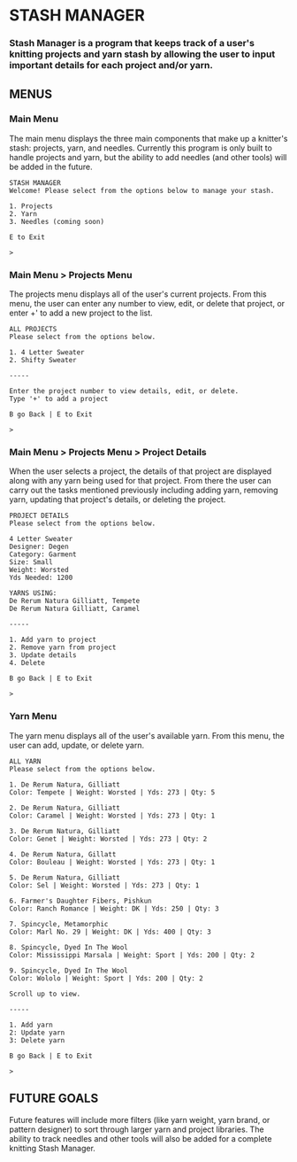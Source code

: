 # STASH MANAGER
### Stash Manager is a program that keeps track of a user's knitting projects and yarn stash by allowing the user to input important details for each project and/or yarn.

## MENUS

### Main Menu
The main menu displays the three main components that make up a knitter's stash: projects, yarn, and needles. Currently this program is only built to handle projects and yarn, but the ability to add needles (and other tools) will be added in the future.
```
STASH MANAGER
Welcome! Please select from the options below to manage your stash.

1. Projects
2. Yarn
3. Needles (coming soon)

E to Exit

>
```

### Main Menu > Projects Menu
The projects menu displays all of the user's current projects. From this menu, the user can enter any number to view, edit, or delete that project, or enter +' to add a new project to the list.
```
ALL PROJECTS
Please select from the options below.

1. 4 Letter Sweater
2. Shifty Sweater

-----

Enter the project number to view details, edit, or delete.
Type '+' to add a project

B go Back | E to Exit

> 
```

### Main Menu > Projects Menu > Project Details
When the user selects a project, the details of that project are displayed along with any yarn being used for that project. From there the user can carry out the tasks mentioned previously including adding yarn, removing yarn, updating that project's details, or deleting the project.
```
PROJECT DETAILS
Please select from the options below.

4 Letter Sweater
Designer: Degen
Category: Garment
Size: Small
Weight: Worsted
Yds Needed: 1200

YARNS USING:
De Rerum Natura Gilliatt, Tempete
De Rerum Natura Gilliatt, Caramel

-----

1. Add yarn to project
2. Remove yarn from project
3. Update details
4. Delete

B go Back | E to Exit

>  
```

### Yarn Menu
The yarn menu displays all of the user's available yarn. From this menu, the user can add, update, or delete yarn.
```
ALL YARN
Please select from the options below.

1. De Rerum Natura, Gilliatt
Color: Tempete | Weight: Worsted | Yds: 273 | Qty: 5

2. De Rerum Natura, Gilliatt
Color: Caramel | Weight: Worsted | Yds: 273 | Qty: 1

3. De Rerum Natura, Gilliatt
Color: Genet | Weight: Worsted | Yds: 273 | Qty: 2

4. De Rerum Natura, Gillatt
Color: Bouleau | Weight: Worsted | Yds: 273 | Qty: 1

5. De Rerum Natura, Gilliatt
Color: Sel | Weight: Worsted | Yds: 273 | Qty: 1

6. Farmer's Daughter Fibers, Pishkun
Color: Ranch Romance | Weight: DK | Yds: 250 | Qty: 3

7. Spincycle, Metamorphic
Color: Marl No. 29 | Weight: DK | Yds: 400 | Qty: 3

8. Spincycle, Dyed In The Wool
Color: Mississippi Marsala | Weight: Sport | Yds: 200 | Qty: 2

9. Spincycle, Dyed In The Wool
Color: Wololo | Weight: Sport | Yds: 200 | Qty: 2

Scroll up to view.

-----

1. Add yarn
2: Update yarn
3: Delete yarn

B go Back | E to Exit

>  
```
## FUTURE GOALS
Future features will include more filters (like yarn weight, yarn brand, or pattern designer) to sort through larger yarn and project libraries. The ability to track needles and other tools will also be added for a complete knitting Stash Manager.